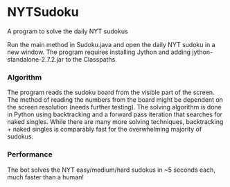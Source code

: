 # NYTSudoku
A program to solve the daily NYT sudokus

Run the main method in Sudoku.java and open the daily NYT sudoku in a new window. The program requires installing Jython and adding jython-standalone-2.7.2.jar to the Classpaths.

### Algorithm

The program reads the sudoku board from the visible part of the screen. The method of reading the numbers from the board might be dependent on the screen resolution (needs further testing). The solving algorithm is done in Python using backtracking and a forward pass iteration that searches for naked singles. While there are many more solving techniques, backtracking + naked singles is comparably fast for the overwhelming majority of sudokus.

### Performance

The bot solves the NYT easy/medium/hard sudokus in ~5 seconds each, much faster than a human!
